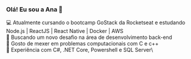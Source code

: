 ### Olá! Eu sou a Ana 👋

<!--
**anaherrmann/anaherrmann** is a ✨ _special_ ✨ repository because its `README.md` (this file) appears on your GitHub profile.

Here are some ideas to get you started:

- 🔭 I’m currently working on ...
- 🌱 I’m currently learning ...
- 👯 I’m looking to collaborate on ...
- 🤔 I’m looking for help with ...
- 💬 Ask me about ...
- 📫 How to reach me: ...
- 😄 Pronouns: ...
- ⚡ Fun fact: ...
-->

:computer: Atualmente cursando o bootcamp GoStack da Rocketseat e estudando Node.js | ReactJS | React Native | Docker | AWS\
🌱 Buscando um novo desafio na área de desenvolvimento back-end\
:balloon: Gosto de mexer em problemas computacionais com C e c++\
🔭 Experiência com C#, .NET Core, Powershell e SQL Server\




